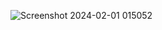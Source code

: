 ![Screenshot 2024-02-01 015052](https://github.com/kareem-hijjawi/aws-amazon-web-services-/assets/126564980/54d8989c-83e9-431a-b190-6f5ee17536d7)
